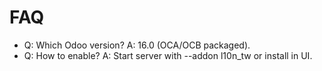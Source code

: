 # FAQ

- Q: Which Odoo version? A: 16.0 (OCA/OCB packaged).
- Q: How to enable? A: Start server with --addon l10n_tw or install in UI.
